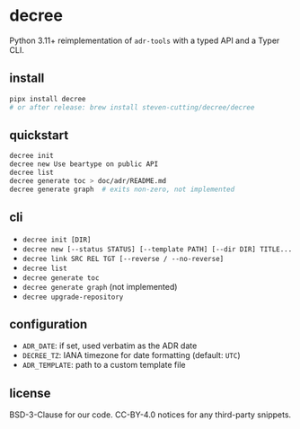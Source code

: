 # decree

Python 3.11+ reimplementation of `adr-tools` with a typed API and a Typer CLI.

## install

```bash
pipx install decree
# or after release: brew install steven-cutting/decree/decree
````

## quickstart

```bash
decree init
decree new Use beartype on public API
decree list
decree generate toc > doc/adr/README.md
decree generate graph  # exits non-zero, not implemented
```

## cli

* `decree init [DIR]`
* `decree new [--status STATUS] [--template PATH] [--dir DIR] TITLE...`
* `decree link SRC REL TGT [--reverse / --no-reverse]`
* `decree list`
* `decree generate toc`
* `decree generate graph` (not implemented)
* `decree upgrade-repository`

## configuration

* `ADR_DATE`: if set, used verbatim as the ADR date
* `DECREE_TZ`: IANA timezone for date formatting (default: `UTC`)
* `ADR_TEMPLATE`: path to a custom template file

## license

BSD-3-Clause for our code. CC-BY-4.0 notices for any third-party snippets.
